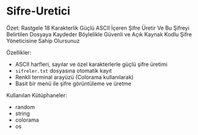 # Sifre-Uretici
Özet: Rastgele 18 Karakterlik Güçlü ASCII İçeren Şifre Üretir Ve Bu Şifreyi Belirtilen Dosyaya Kaydeder Böylelikle Güvenli ve Açık Kaynak Kodlu Şifre Yöneticisine Sahip Olursunuz

Özellikler:
- ASCII harfleri, sayılar ve özel karakterlerle güçlü şifre üretimi
- `sifreler.txt` dosyasına otomatik kayıt
- Renkli terminal arayüzü (Colorama kullanılarak)
- Basit bir menü ile şifre görüntüleme ve üretme

Kullanılan Kütüphaneler:
- random
- string
- colorama
- os
